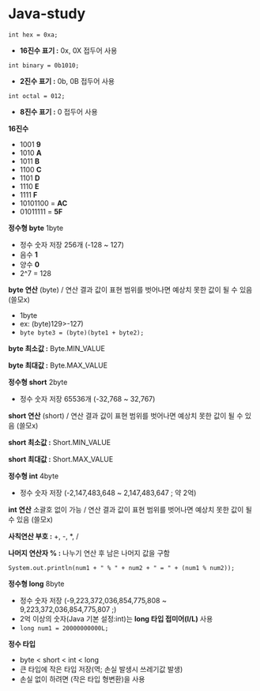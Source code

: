 # Java-study

`int hex = 0xa;`
- **16진수 표기 :** 0x, 0X 접두어 사용

`int binary = 0b1010;`
- **2진수 표기 :** 0b, 0B 접두어 사용

`int octal = 012;`
- **8진수 표기 :** 0 접두어 사용

**16진수** 
- 1001 **9**
- 1010 **A**
- 1011 **B**
- 1100 **C** 
- 1101 **D** 
- 1110 **E**
- 1111 **F**
- 10101100 = **AC**
- 01011111 = **5F**

**정수형 byte** 1byte
- 정수 숫자 저장 256개 (-128 ~ 127)
- 음수 **1**
- 양수 **0**
- 2^7 = 128 

**byte 연산** (byte) / 연산 결과 값이 표현 범위를 벗어나면 예상치 못한 값이 될 수 있음 (쓸모x)
- 1byte
- ex: (byte)129>-127)
- `byte byte3 = (byte)(byte1 + byte2);`

**byte 최소값 :** Byte.MIN_VALUE

**byte 최대값 :** Byte.MAX_VALUE

**정수형 short** 2byte
- 정수 숫자 저장 65536개 (-32,768 ~ 32,767)

**short 연산** (short) / 연산 결과 값이 표현 범위를 벗어나면 예상치 못한 값이 될 수 있음 (쓸모x)

**short 최소값 :** Short.MIN_VALUE

**short 최대값 :** Short.MAX_VALUE

**정수형 int** 4byte
- 정수 숫자 저장 (-2,147,483,648 ~ 2,147,483,647 ; 약 2억)

**int 연산** 소괄호 없이 가능 / 연산 결과 값이 표현 범위를 벗어나면 예상치 못한 값이 될 수 있음 (쓸모x)

**사칙연산 부호 :** +, -, *, /

**나머지 연산자 % :** 나누기 연산 후 남은 나머지 값을 구함

`System.out.println(num1 + " % " + num2 + " = " + (num1 % num2));`

**정수형 long** 8byte
- 정수 숫자 저장 (-9,223,372,036,854,775,808 ~ 9,223,372,036,854,775,807 ;)
- 2억 이상의 숫자(Java 기본 설정:int)는 **long 타입 접미어(l/L)** 사용
- `long num1 = 20000000000L;`

**정수 타입** 
- byte < short < int < long
- 큰 타입에 작은 타입 저장(역; 손실 발생시 쓰레기값 발생)
- 손실 없이 하려면 (작은 타입 형변환)을 사용

